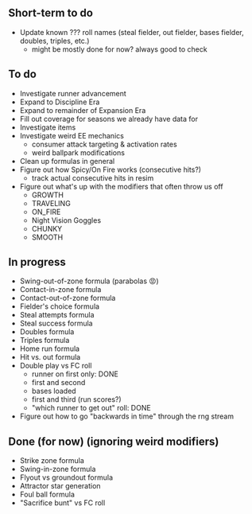 ## Short-term to do
- Update known ??? roll names (steal fielder, out fielder, bases fielder, doubles, triples, etc.)
    - might be mostly done for now? always good to check

## To do
- Investigate runner advancement
- Expand to Discipline Era
- Expand to remainder of Expansion Era
- Fill out coverage for seasons we already have data for
- Investigate items
- Investigate weird EE mechanics
  - consumer attack targeting & activation rates
  - weird ballpark modifications
- Clean up formulas in general
- Figure out how Spicy/On Fire works (consecutive hits?)
  - track actual consecutive hits in resim
- Figure out what's up with the modifiers that often throw us off
  - GROWTH
  - TRAVELING
  - ON_FIRE
  - Night Vision Goggles
  - CHUNKY
  - SMOOTH


## In progress
- Swing-out-of-zone formula (parabolas 😡)
- Contact-in-zone formula
- Contact-out-of-zone formula
- Fielder's choice formula
- Steal attempts formula
- Steal success formula
- Doubles formula
- Triples formula
- Home run formula
- Hit vs. out formula
- Double play vs FC roll
  - runner on first only: DONE
  - first and second
  - bases loaded
  - first and third (run scores?)
  - "which runner to get out" roll: DONE
- Figure out how to go "backwards in time" through the rng stream

## Done (for now) (ignoring weird modifiers)
- Strike zone formula
- Swing-in-zone formula
- Flyout vs groundout formula
- Attractor star generation
- Foul ball formula
- "Sacrifice bunt" vs FC roll
